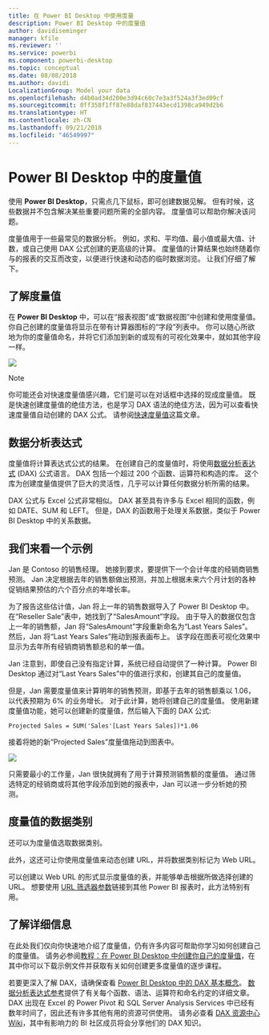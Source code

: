 ```yaml
---
title: 在 Power BI Desktop 中使用度量
description: Power BI Desktop 中的度量值
author: davidiseminger
manager: kfile
ms.reviewer: ''
ms.service: powerbi
ms.component: powerbi-desktop
ms.topic: conceptual
ms.date: 08/08/2018
ms.author: davidi
LocalizationGroup: Model your data
ms.openlocfilehash: d4b0ad34d200e3d94c60c7e3a3f524a3f3ed09cf
ms.sourcegitcommit: 0ff358f1ff87e88daf837443ecd1398ca949d2b6
ms.translationtype: HT
ms.contentlocale: zh-CN
ms.lasthandoff: 09/21/2018
ms.locfileid: "46549997"
---
```

# <a name="measures-in-power-bi-desktop"></a>Power BI Desktop 中的度量值

使用 **Power BI Desktop**，只需点几下鼠标，即可创建数据见解。 但有时候，这些数据并不包含解决某些重要问题所需的全部内容。 度量值可以帮助你解决该问题。

度量值用于一些最常见的数据分析。 例如，求和、平均值、最小值或最大值、计数，或自己使用 DAX 公式创建的更高级的计算。 度量值的计算结果也始终随着你与的报表的交互而改变，以便进行快速和动态的临时数据浏览。 让我们仔细了解下。

## <a name="understanding-measures"></a>了解度量值

在 **Power BI Desktop** 中，可以在“报表视图”或“数据视图”中创建和使用度量值。 你自己创建的度量值将显示在带有计算器图标的“字段”列表中。 你可以随心所欲地为你的度量值命名，并将它们添加到新的或现有的可视化效果中，就如其他字段一样。

![](media/desktop-measures/measuresinpbid_measinfieldlist.png)

> [!NOTE]
> 你可能还会对快速度量值感兴趣，它们是可以在对话框中选择的现成度量值。 既是快速创建度量值的绝佳方法，也是学习 DAX 语法的绝佳方法，因为可以查看快速度量值自动创建的 DAX 公式。 请参阅[快速度量值](desktop-quick-measures.md)这篇文章。
> 
> 

## <a name="data-analysis-expressions"></a>数据分析表达式

度量值将计算表达式公式的结果。 在创建自己的度量值时，将使用[数据分析表达式](https://msdn.microsoft.com/library/gg413422.aspx) (DAX) 公式语言。 DAX 包括一个超过 200 个函数、运算符和构造的库。 这个库为创建度量值提供了巨大的灵活性，几乎可以计算任何数据分析所需的结果。

DAX 公式与 Excel 公式非常相似。 DAX 甚至具有许多与 Excel 相同的函数，例如 DATE、SUM 和 LEFT。 但是，DAX 的函数用于处理关系数据，类似于 Power BI Desktop 中的关系数据。

## <a name="lets-look-at-an-example"></a>我们来看一个示例
Jan 是 Contoso 的销售经理。 她接到要求，要提供下一个会计年度的经销商销售预测。 Jan 决定根据去年的销售额做出预测，并加上根据未来六个月计划的各种促销结果预估的六个百分点的年增长率。

为了报告这些估计值，Jan 将上一年的销售数据导入了 Power BI Desktop 中。 在“Reseller Sale”表中，她找到了“SalesAmount”字段。 由于导入的数据仅包含上一年的销售额，Jan 将“SalesAmount”字段重新命名为“Last Years Sales”。 然后，Jan 将“Last Years Sales”拖动到报表画布上。 该字段在图表可视化效果中显示为去年所有经销商销售额总和的单一值。

Jan 注意到，即使自己没有指定计算，系统已经自动提供了一种计算。 Power BI Desktop 通过对“Last Years Sales”中的值进行求和，创建其自己的度量值。

但是，Jan 需要度量值来计算明年的销售预测，即基于去年的销售额乘以 1.06，以代表预期为 6% 的业务增长。 对于此计算，她将创建自己的度量值。 使用新建度量值功能，她可以创建新的度量值，然后输入下面的 DAX 公式:

    Projected Sales = SUM('Sales'[Last Years Sales])*1.06

接着将她的新“Projected Sales”度量值拖动到图表中。

![](media/desktop-measures/measuresinpbid_lastyearsales.png)

只需要最小的工作量，Jan 很快就拥有了用于计算预测销售额的度量值。 通过筛选特定的经销商或将其他字段添加到她的报表中，Jan 可以进一步分析她的预测。

## <a name="data-categories-for-measures"></a>度量值的数据类别

还可以为度量值选取数据类别。 

此外，这还可让你使用度量值来动态创建 URL，并将数据类别标记为 Web URL。 

可以创建以 Web URL 的形式显示度量值的表，并能够单击根据所做选择创建的 URL。 想要使用 [URL 筛选器参数](service-url-filters.md)链接到其他 Power BI 报表时，此方法特别有用。

## <a name="learn-more"></a>了解详细信息
在此处我们仅向你快速地介绍了度量值，仍有许多内容可帮助你学习如何创建自己的度量值。 请务必参阅[教程：在 Power BI Desktop 中创建你自己的度量值](desktop-tutorial-create-measures.md)，在其中你可以下载示例文件并获取有关如何创建更多度量值的逐步课程。  

若要更深入了解 DAX，请确保查看 [Power BI Desktop 中的 DAX 基本概念](desktop-quickstart-learn-dax-basics.md)。 [数据分析表达式参考](https://msdn.microsoft.com/library/gg413422.aspx)提供了有关每个函数、语法、运算符和命名约定的详细文章。 DAX 出现在 Excel 的 Power Pivot 和 SQL Server Analysis Services 中已经有数年时间了，因此还有许多其他有用的资源可供使用。 请务必查看 [DAX 资源中心 Wiki](http://social.technet.microsoft.com/wiki/contents/articles/1088.dax-resource-center.aspx)，其中有影响力的 BI 社区成员将会分享他们的 DAX 知识。



